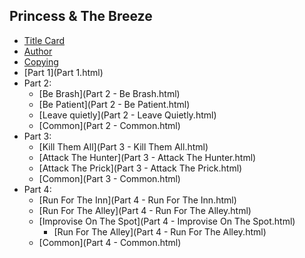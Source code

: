 ## Princess & The Breeze ##

  - [Title Card](Title.html)
  - [Author](AUTHOR.html)
  - [Copying](COPYING.html)
  - [Part 1](Part 1.html)
  - Part 2:
    + [Be Brash](Part 2 - Be Brash.html)
    + [Be Patient](Part 2 - Be Patient.html)
    + [Leave quietly](Part 2 - Leave Quietly.html)
    + [Common](Part 2 - Common.html)
  - Part 3:
    + [Kill Them All](Part 3 - Kill Them All.html)
    + [Attack The Hunter](Part 3 - Attack The Hunter.html)
    + [Attack The Prick](Part 3 - Attack The Prick.html)
    + [Common](Part 3 - Common.html)
  - Part 4:
    + [Run For The Inn](Part 4 - Run For The Inn.html)
    + [Run For The Alley](Part 4 - Run For The Alley.html)
    + [Improvise On The Spot](Part 4 - Improvise On The Spot.html)
      - [Run For The Alley](Part 4 - Run For The Alley.html)
    + [Common](Part 4 - Common.html)


